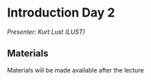 # Introduction Day 2

*Presenter: Kurt Lust (LUST)*


## Materials

Materials will be made available after the lecture

<!--
<video src="https://462000265.lumidata.eu/2p3day-20250303/recordings/I201-IntroductionDay2.mp4" controls="controls"></video>
-->
<!--
-   A video recording will follow.

-   [Slides](https://462000265.lumidata.eu/2p3day-20250303/files/LUMI-2p3day-20250303-I201-IntroductionDay2.pdf)
-->
